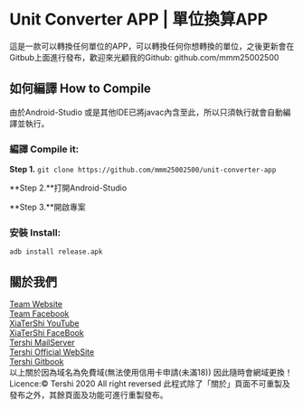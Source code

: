 # Unit Converter APP | 單位換算APP

這是一款可以轉換任何單位的APP，可以轉換任何你想轉換的單位，之後更新會在Gitbub上面進行發布，歡迎來光顧我的Github: github.com/mmm25002500

## 如何編譯 How to Compile

由於Android-Studio 或是其他IDE已將javac內含至此，所以只須執行就會自動編譯並執行。

### 編譯 Compile it:

**Step 1.** ``git clone https://github.com/mmm25002500/unit-converter-app``

**Step 2.**打開Android-Studio

**Step 3.**開啟專案

### 安裝 Install:

``adb install release.apk``

## 關於我們

[Team Website](www.tershi.ml) <br>
[Team Facebook](https://www.facebook.com/shanling.team/) <br>
[XiaTerShi YouTube](https://www.youtube.com/channel/UCPdpFDFOp3sPbZhRkaQVaQA) <br>
[XiaTerShi FaceBook](https://www.facebook.com/Tershi25648) <br>
[Tershi MailServer](https://mail.tershi.ml) <br>
[Tershi Official WebSite](https://official.tershi.ml) <br>
[Tershi Gitbook](https://gitbook.tershi.ml) <br>
以上關於因為域名為免費域(無法使用信用卡申請(未滿18)) 因此隨時會網域更換！ <br>
Licence:© Tershi 2020 All right reversed 此程式除了「關於」頁面不可重製及發布之外，其餘頁面及功能可進行重製發布。